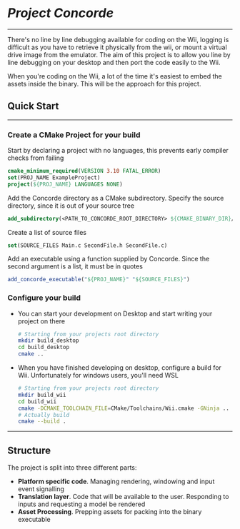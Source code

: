 # ***Project Concorde***

------

There's no line by line debugging available for coding on the Wii, logging is difficult as you have to retrieve it physically from the wii, or mount a virtual drive image from the emulator. The aim of this project is to allow you line by line debugging on your desktop and then port the code easily to the Wii. 

When you're coding on the Wii, a lot of the time it's easiest to embed the assets inside the binary. This will be the approach for this project.

## Quick Start

------

### Create a CMake Project for your build

Start by declaring a project with no languages, this prevents early compiler checks from failing

```cmake
cmake_minimum_required(VERSION 3.10 FATAL_ERROR)
set(PROJ_NAME ExampleProject)
project(${PROJ_NAME} LANGUAGES NONE)
```

Add the Concorde directory as a CMake subdirectory. Specify the source directory, since it is out of your source tree

```cmake
add_subdirectory(<PATH_TO_CONCORDE_ROOT_DIRECTORY> ${CMAKE_BINARY_DIR}/Concorde)
```

Create a list of source files 

```cmake
set(SOURCE_FILES Main.c SecondFile.h SecondFile.c)
```

Add an executable using a function supplied by Concorde. Since the second argument is a list, it must be in quotes

```cmake
add_concorde_executable("${PROJ_NAME}" "${SOURCE_FILES}")
```

### Configure your build

- You can start your development on Desktop and start writing your project on there

  ```bash
  # Starting from your projects root directory
  mkdir build_desktop
  cd build_desktop
  cmake ..
  ```

- When you have finished developing on desktop, configure a build for Wii. 
  Unfortunately for windows users, you'll need WSL

  ```bash
  # Starting from your projects root directory
  mkdir build_wii
  cd build_wii
  cmake -DCMAKE_TOOLCHAIN_FILE=CMake/Toolchains/Wii.cmake -GNinja ..
  # Actually build
  cmake --build .
  ```

------

## Structure

 The project is split into three different parts:

- **Platform specific code**. Managing rendering, windowing and input event signalling
- **Translation layer**. Code that will be available to the user. Responding to inputs and requesting a model be rendered
- **Asset Processing**. Prepping assets for packing into the binary executable 